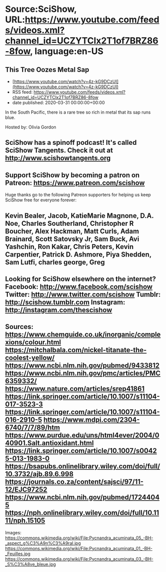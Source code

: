 # Source:SciShow, URL:https://www.youtube.com/feeds/videos.xml?channel_id=UCZYTClx2T1of7BRZ86-8fow, language:en-US

## This Tree Oozes Metal Sap
 - [https://www.youtube.com/watch?v=4z-kG9DCzUI](https://www.youtube.com/watch?v=4z-kG9DCzUI)
 - RSS feed: https://www.youtube.com/feeds/videos.xml?channel_id=UCZYTClx2T1of7BRZ86-8fow
 - date published: 2020-03-31 00:00:00+00:00

In the South Pacific, there is a rare tree so rich in metal that its sap runs blue.

Hosted by: Olivia Gordon

SciShow has a spinoff podcast! It's called SciShow Tangents. Check it out at http://www.scishowtangents.org
----------
Support SciShow by becoming a patron on Patreon: https://www.patreon.com/scishow
----------
Huge thanks go to the following Patreon supporters for helping us keep SciShow free for everyone forever:

Kevin Bealer, Jacob, KatieMarie Magnone, D.A. Noe, Charles Southerland, Christopher R Boucher, Alex Hackman, Matt Curls, Adam Brainard, Scott Satovsky Jr, Sam Buck, Avi Yashchin, Ron Kakar, Chris Peters, Kevin Carpentier, Patrick D. Ashmore, Piya Shedden, Sam Lutfi, charles george, Greg
----------
Looking for SciShow elsewhere on the internet?
Facebook: http://www.facebook.com/scishow
Twitter: http://www.twitter.com/scishow
Tumblr: http://scishow.tumblr.com
Instagram: http://instagram.com/thescishow
----------
Sources:
https://www.chemguide.co.uk/inorganic/complexions/colour.html
https://mitchalbala.com/nickel-titanate-the-coolest-yellow/
https://www.ncbi.nlm.nih.gov/pubmed/9433812
https://www.ncbi.nlm.nih.gov/pmc/articles/PMC6359332/
https://www.nature.com/articles/srep41861
https://link.springer.com/article/10.1007/s11104-017-3523-3
https://link.springer.com/article/10.1007/s11104-016-2910-5
https://www.mdpi.com/2304-6740/7/7/89/htm
https://www.purdue.edu/uns/html4ever/2004/040901.Salt.antioxidant.html
https://link.springer.com/article/10.1007/s00425-013-1983-0
https://bsapubs.onlinelibrary.wiley.com/doi/full/10.3732/ajb.89.6.998
https://journals.co.za/content/sajsci/97/11-12/EJC97252 
https://www.ncbi.nlm.nih.gov/pubmed/17244045 
https://nph.onlinelibrary.wiley.com/doi/full/10.1111/nph.15105 
----------
Images:
https://commons.wikimedia.org/wiki/File:Pycnandra_acuminata_05_-BH-_aspect_g%C3%A9n%C3%A9ral.jpg
https://commons.wikimedia.org/wiki/File:Pycnandra_acuminata_01_-BH-_Feuilles.jpg
https://commons.wikimedia.org/wiki/File:Pycnandra_acuminata_03_-BH-_S%C3%A8ve_bleue.jpg

